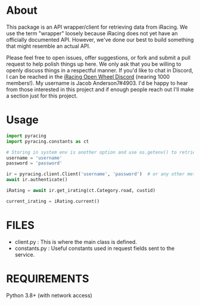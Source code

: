 # About

This package is an API wrapper/client for retrieving data from iRacing. We use the term "wrapper" loosely because iRacing does not yet have an officially documented API. However, we've done our best to build something that might resemble an actual API.

Please feel free to open issues, offer suggestions, or fork and submit a pull request to help polish things up here. We only ask that you be willing to openly discuss things in a respectful manner. If you'd like to chat in Discord, I can be reached in the [iRacing Open Wheel Discord](https://discord.gg/UwnhM7w) (nearing 1000 members!). My username is Jacob Anderson7#4903. I'd be happy to hear from those interested in this project and if enough people reach out I'll make a section just for this project.

# Usage
```py
import pyracing
import pyracing.constants as ct

# Storing in system env is another option and use os.getenv() to retrieve them. 
username = 'username'
password = 'password'

ir = pyracing.client.Client('username', 'password')  # or any other method
await ir.authenticate()

iRating = await ir.get_irating(ct.Category.road, custid)

current_irating = iRating.current()
```

FILES
=====

- client.py : This is where the main class is defined.
- constants.py : Useful constants used in request fields sent to the service.

REQUIREMENTS
============

Python 3.8+ (with network access)
